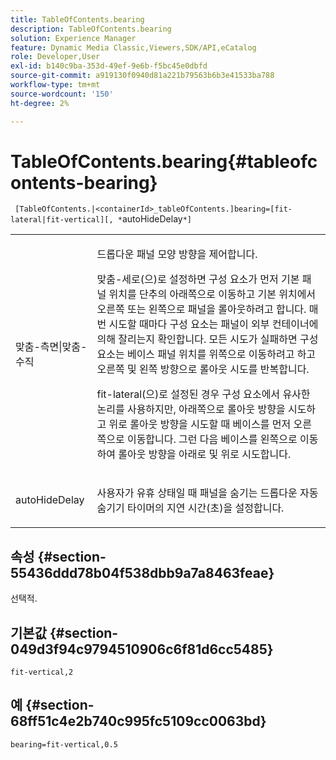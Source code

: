 ```yaml
---
title: TableOfContents.bearing
description: TableOfContents.bearing
solution: Experience Manager
feature: Dynamic Media Classic,Viewers,SDK/API,eCatalog
role: Developer,User
exl-id: b140c9ba-353d-49ef-9e6b-f5bc45e0dbfd
source-git-commit: a919130f0940d81a221b79563b6b3e41533ba788
workflow-type: tm+mt
source-wordcount: '150'
ht-degree: 2%

---
```


# TableOfContents.bearing{#tableofcontents-bearing}

` [TableOfContents.|<containerId>_tableOfContents.]bearing=[fit-lateral|fit-vertical][, *`autoHideDelay`*]`

<table id="table_5151E6EA076C4AAD8D952A09E1F17C44"> 
 <tbody> 
  <tr> 
   <td> <p> <span class="codeph"> 맞춤-측면|맞춤-수직</span> </p> </td> 
   <td> <p> 드롭다운 패널 모양 방향을 제어합니다. </p> <p><span class="codeph"> 맞춤-세로</span>(으)로 설정하면 구성 요소가 먼저 기본 패널 위치를 단추의 아래쪽으로 이동하고 기본 위치에서 오른쪽 또는 왼쪽으로 패널을 롤아웃하려고 합니다. 매번 시도할 때마다 구성 요소는 패널이 외부 컨테이너에 의해 잘리는지 확인합니다. 모든 시도가 실패하면 구성 요소는 베이스 패널 위치를 위쪽으로 이동하려고 하고 오른쪽 및 왼쪽 방향으로 롤아웃 시도를 반복합니다. </p> <p><span class="codeph"> fit-lateral</span>(으)로 설정된 경우 구성 요소에서 유사한 논리를 사용하지만, 아래쪽으로 롤아웃 방향을 시도하고 위로 롤아웃 방향을 시도할 때 베이스를 먼저 오른쪽으로 이동합니다. 그런 다음 베이스를 왼쪽으로 이동하여 롤아웃 방향을 아래로 및 위로 시도합니다. </p> </td> 
  </tr> 
  <tr> 
   <td> <p> <span class="codeph"><span class="varname"> autoHideDelay</span></span> </p> </td> 
   <td> <p> 사용자가 유휴 상태일 때 패널을 숨기는 드롭다운 자동 숨기기 타이머의 지연 시간(초)을 설정합니다. </p> </td> 
  </tr> 
 </tbody> 
</table>

## 속성 {#section-55436ddd78b04f538dbb9a7a8463feae}

선택적.

## 기본값 {#section-049d3f94c9794510906c6f81d6cc5485}

`fit-vertical,2`

## 예 {#section-68ff51c4e2b740c995fc5109cc0063bd}

`bearing=fit-vertical,0.5`
